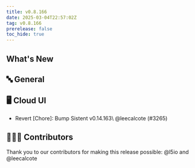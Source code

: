 ```yaml
---
title: v0.8.166
date: 2025-03-04T22:57:02Z
tag: v0.8.166
prerelease: false
toc_hide: true
---
```


## What's New
## 🔤 General
## 🖥 Cloud UI

- Revert \[Chore]: Bump Sistent v0.14.163\ @leecalcote (#3265)

## 👨🏽‍💻 Contributors

Thank you to our contributors for making this release possible:
@l5io and @leecalcote

